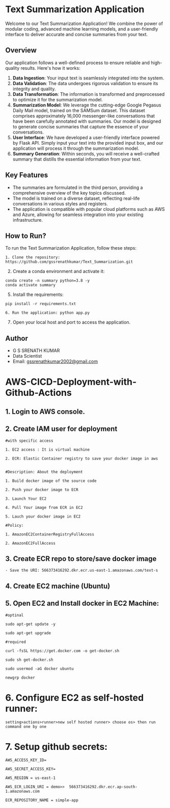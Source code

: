 # Text Summarization Application

Welcome to our Text Summarization Application! We combine the power of modular coding, advanced machine learning models, and a user-friendly interface to deliver accurate and concise summaries from your text.

## Overview

Our application follows a well-defined process to ensure reliable and high-quality results. Here's how it works:

1. **Data Ingestion**: Your input text is seamlessly integrated into the system.
2. **Data Validation**: The data undergoes rigorous validation to ensure its integrity and quality.
3. **Data Transformation**: The information is transformed and preprocessed to optimize it for the summarization model.
4. **Summarization Model**: We leverage the cutting-edge Google Pegasus Daily Mail model, trained on the SAMSum dataset. This dataset comprises approximately 16,000 messenger-like conversations that have been carefully annotated with summaries. Our model is designed to generate concise summaries that capture the essence of your conversations.
5. **User Interface**: We have developed a user-friendly interface powered by Flask API. Simply input your text into the provided input box, and our application will process it through the summarization model.
6. **Summary Generation**: Within seconds, you will receive a well-crafted summary that distills the essential information from your text.


## Key Features

- The summaries are formulated in the third person, providing a comprehensive overview of the key topics discussed.
- The model is trained on a diverse dataset, reflecting real-life conversations in various styles and registers.
- The application is compatible with popular cloud platforms such as AWS and Azure, allowing for seamless integration into your existing infrastructure.

## How to Run?

To run the Text Summarization Application, follow these steps:
 ```
1. Clone the repository: https://github.com/gssrenathkumar/Text_Summarization.git
 ```

2. Create a conda environment and activate it:
 ```
conda create -n summary python=3.8 -y
conda activate summary
 ```
5. Install the requirements:
 ```
pip install -r requirements.txt
 ```
 ```   
6. Run the application: python app.py
 ```
   
7. Open your local host and port to access the application.

## Author

- G S SRENATH KUMAR
- Data Scientist
- Email: gssrenathkumar2002@gmail.com

# AWS-CICD-Deployment-with-Github-Actions

## 1. Login to AWS console.

## 2. Create IAM user for deployment

	#with specific access

	1. EC2 access : It is virtual machine

	2. ECR: Elastic Container registry to save your docker image in aws


	#Description: About the deployment

	1. Build docker image of the source code

	2. Push your docker image to ECR

	3. Launch Your EC2 

	4. Pull Your image from ECR in EC2

	5. Lauch your docker image in EC2

	#Policy:

	1. AmazonEC2ContainerRegistryFullAccess

	2. AmazonEC2FullAccess

	
## 3. Create ECR repo to store/save docker image
    - Save the URI: 566373416292.dkr.ecr.us-east-1.amazonaws.com/text-s

	
## 4. Create EC2 machine (Ubuntu) 

## 5. Open EC2 and Install docker in EC2 Machine:
	
	
	#optinal

	sudo apt-get update -y

	sudo apt-get upgrade
	
	#required

	curl -fsSL https://get.docker.com -o get-docker.sh

	sudo sh get-docker.sh

	sudo usermod -aG docker ubuntu

	newgrp docker
	
# 6. Configure EC2 as self-hosted runner:
    setting>actions>runner>new self hosted runner> choose os> then run command one by one


# 7. Setup github secrets:

    AWS_ACCESS_KEY_ID=

    AWS_SECRET_ACCESS_KEY=

    AWS_REGION = us-east-1

    AWS_ECR_LOGIN_URI = demo>>  566373416292.dkr.ecr.ap-south-1.amazonaws.com

    ECR_REPOSITORY_NAME = simple-app



